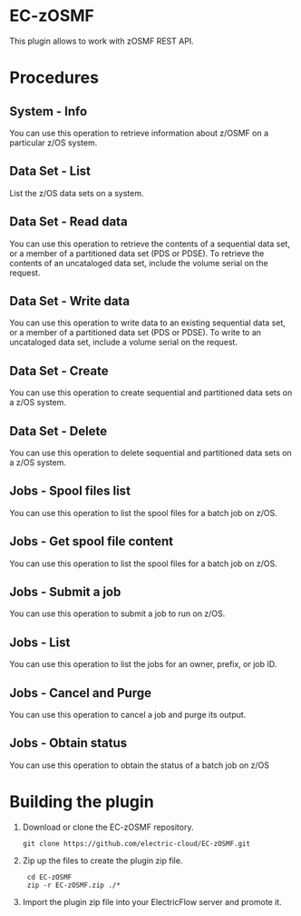 # EC-zOSMF

This plugin allows to work with zOSMF REST API.


# Procedures

## System - Info

You can use this operation to retrieve information about z/OSMF on a particular z/OS system.

## Data Set - List

List the z/OS data sets on a system.

## Data Set - Read data

You can use this operation to retrieve the contents of a sequential data set, or a member of a partitioned data set (PDS or PDSE). To retrieve the contents of an uncataloged data set, include the volume serial on the request.

## Data Set - Write data

You can use this operation to write data to an existing sequential data set, or a member of a partitioned data set (PDS or PDSE). To write to an uncataloged data set, include a volume serial on the request.

## Data Set - Create

You can use this operation to create sequential and partitioned data sets on a z/OS system.

## Data Set - Delete

You can use this operation to delete sequential and partitioned data sets on a z/OS system.

## Jobs - Spool files list

You can use this operation to list the spool files for a batch job on z/OS.

## Jobs - Get spool file content

You can use this operation to list the spool files for a batch job on z/OS.

## Jobs - Submit a job

You can use this operation to submit a job to run on z/OS.

## Jobs - List

You can use this operation to list the jobs for an owner, prefix, or job ID.

## Jobs - Cancel and Purge

You can use this operation to cancel a job and purge its output.

## Jobs - Obtain status

You can use this operation to obtain the status of a batch job on z/OS



# Building the plugin
1. Download or clone the EC-zOSMF repository.

    ```
    git clone https://github.com/electric-cloud/EC-zOSMF.git
    ```

5. Zip up the files to create the plugin zip file.

    ```
     cd EC-zOSMF
     zip -r EC-zOSMF.zip ./*
    ```

6. Import the plugin zip file into your ElectricFlow server and promote it.
